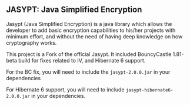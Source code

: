 
 JASYPT: Java Simplified Encryption
 ----------------------------------
 
 Jasypt (Java Simplified Encryption) is a java library which allows the
 developer to add basic encryption capabilities to his/her projects with
 minimum effort, and without the need of having deep knowledge on how 
 cryptography works.
 
This project is a Fork of the official Jasypt. It included BouncyCastle 1.81-beta build for fixes related to IV, and Hibernate 6 support.

For the BC fix, you will need to include the ``jasypt-2.0.0.jar`` in your dependencies

For Hibernate 6 support, you will need to include ``jasypt-hibernate6-2.0.0.jar`` in your dependencies.